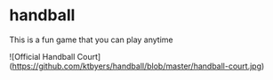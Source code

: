 # handball
This is a fun game that you can play anytime

![Official Handball Court]
(https://github.com/ktbyers/handball/blob/master/handball-court.jpg)
